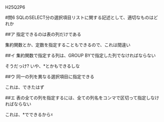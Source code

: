 H25Q2P6

#問6 SQLのSELECT分の選択項目リストに関する記述として、適切なものはどれか

##ア 指定できるのは表の列だけである

集約関数とか、定数を指定することもできるので、これは間違い

##イ 集約関数で指定する列は、GROUP BYで指定した列でなければならない

そうだっけ?  いや、*とかもできるしな

##ウ 同一の列を異なる選択項目に指定できる

これは、できたはず

##エ 表の全ての列を指定するには、全ての列名をコンマで区切って指定しなければならない

これは、*でできるから☓
